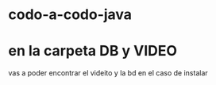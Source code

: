 # codo-a-codo-java

# en la carpeta DB y VIDEO
vas a poder encontrar el videito y la bd en el caso de instalar

